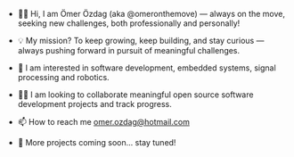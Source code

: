 - 👋🏻 Hi, I am Ömer Özdag (aka @omeronthemove) — always on the move, seeking new challenges, both professionally and personally!
- 💡 My mission? To keep growing, keep building, and stay curious — always pushing forward in pursuit of meaningful challenges.
- 👀 I am interested in software development, embedded systems, signal processing and robotics.
- 🤝🏻 I am looking to collaborate meaningful open source software development projects and track progress.
- 📫 How to reach me 
     omer.ozdag@hotmail.com

- 🚧 More projects coming soon… stay tuned!

<!---
omeronthemove/omeronthemove is a ✨ special ✨ repository because its `README.md` (this file) appears on your GitHub profile.
You can click the Preview link to take a look at your changes.
--->
